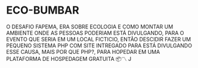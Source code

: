 # ECO-BUMBAR
O DESAFIO FAPEMA, ERA SOBRE ECOLOGIA E COMO MONTAR UM AMBIENTE ONDE AS PESSOAS PODERIAM ESTÁ DIVULGANDO, PARA O EVENTO QUE SERIA EM UM LOCAL FICTICIO, ENTÃO DESCIDIR FAZER UM PEQUENO SISTEMA PHP COM SITE INTREGADO PARA ESTÁ DIVULGANDO ESSE CAUSA, MAIS POR QUE PHP?, PARA HOPEDAR EM UMA PLATAFORMA DE HOSPEDAGEM GRATUITA 📦〽️ J
